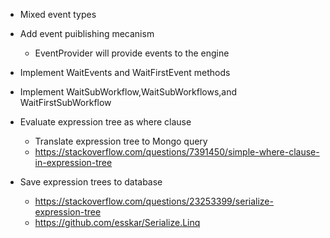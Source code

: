 * Mixed event types
* Add event puiblishing mecanism
	* EventProvider will provide events to the engine
* Implement WaitEvents and WaitFirstEvent methods
* Implement WaitSubWorkflow,WaitSubWorkflows,and WaitFirstSubWorkflow




* Evaluate expression tree as where clause
	* Translate expression tree to Mongo query
	* https://stackoverflow.com/questions/7391450/simple-where-clause-in-expression-tree
* Save expression trees to database
	* https://stackoverflow.com/questions/23253399/serialize-expression-tree
	* https://github.com/esskar/Serialize.Linq